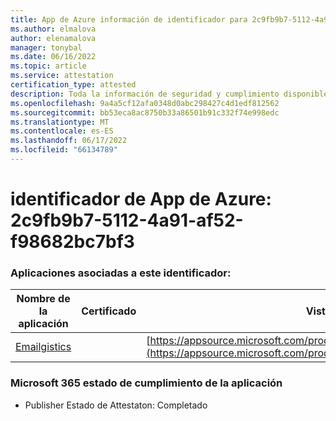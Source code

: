 ```yaml
---
title: App de Azure información de identificador para 2c9fb9b7-5112-4a91-af52-f98682bc7bf3
ms.author: elmalova
author: elenamalova
manager: tonybal
ms.date: 06/16/2022
ms.topic: article
ms.service: attestation
certification_type: attested
description: Toda la información de seguridad y cumplimiento disponible para 2c9fb9b7-5112-4a91-af52-f98682bc7bf3.
ms.openlocfilehash: 9a4a5cf12afa0348d0abc298427c4d1edf812562
ms.sourcegitcommit: bb53eca8ac8750b33a86501b91c332f74e998edc
ms.translationtype: MT
ms.contentlocale: es-ES
ms.lasthandoff: 06/17/2022
ms.locfileid: "66134789"
---
```

# <a name="azure-app-id-2c9fb9b7-5112-4a91-af52-f98682bc7bf3"></a>identificador de App de Azure: 2c9fb9b7-5112-4a91-af52-f98682bc7bf3


### <a name="apps-associated-with-this-id"></a>Aplicaciones asociadas a este identificador:
| **Nombre de la aplicación** | **Certificado** | **Vista en AppSource** |
|--------------|---------------|-----------------------|
| [Emailgistics](../forward/emailgistics.emailgistics_shared_email.md) |  | [https://appsource.microsoft.com/product/office/emailgistics.emailgistics_shared_email](https://appsource.microsoft.com/product/office/emailgistics.emailgistics_shared_email) |

### <a name="microsoft-365-app-compliance-status"></a>Microsoft 365 estado de cumplimiento de la aplicación
- Publisher Estado de Attestaton: Completado
